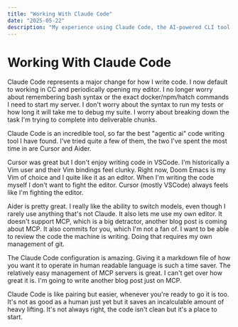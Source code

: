 ```yaml
---
title: "Working With Claude Code"
date: "2025-05-22"
description: "My experience using Claude Code, the AI-powered CLI tool for software development"
---
```


# Working With Claude Code
Claude Code represents a major change for how I write code.
I now default to working in CC and periodically opening my editor.
I no longer worry about remembering bash syntax or the exact docker/npm/hatch commands I need to start my server.
I don't worry about the syntax to run my tests or how long it will take me to debug my suite.
I worry about breaking down the task I'm trying to complete into deliverable chunks.

Claude Code is an incredible tool, so far the best "agentic ai" code writing tool I have found.
I've tried quite a few of them, the two I've spent the most time in are Cursor and Aider.

Cursor was great but I don't enjoy writing code in VSCode.
I'm historically a Vim user and their Vim bindings feel clunky.
Right now, Doom Emacs is my Vim of choice and I quite like it as an editor.
When I'm writing the code myself I don't want to fight the editor.
Cursor (mostly VSCode) always feels like I'm fighting the editor.

Aider is pretty great.
I really like the ability to switch models, even though I rarely use anything that's not Claude.
It also lets me use my own editor.
It doesn't support MCP, which is a big detractor, another blog post is coming about MCP.
It also commits for you, which I'm not a fan of.
I want to be able to review the code the machine is writing.
Doing that requires my own management of git.

The Claude Code configuration is amazing.
Giving it a markdown file of how you want it to operate in human readable language is such a time saver.
The relatively easy management of MCP servers is great.
I can't get over how great it is.
I'm going to write another blog post just on MCP.

Claude Code is like pairing but easier, whenever you're ready to go it is too.
It's not as good as a human just yet but it saves an incalculable amount of heavy lifting.
It's not always right, the code isn't clean but it's a place to start.
